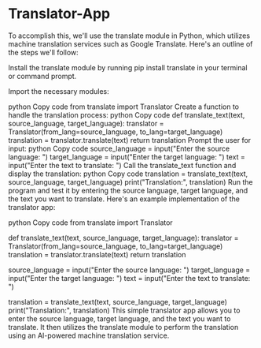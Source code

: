 # Translator-App
 To accomplish this, we'll use the translate module in Python, which utilizes machine translation services such as Google Translate. Here's an outline of the steps we'll follow:

Install the translate module by running pip install translate in your terminal or command prompt.

Import the necessary modules:

python
Copy code
from translate import Translator
Create a function to handle the translation process:
python
Copy code
def translate_text(text, source_language, target_language):
    translator = Translator(from_lang=source_language, to_lang=target_language)
    translation = translator.translate(text)
    return translation
Prompt the user for input:
python
Copy code
source_language = input("Enter the source language: ")
target_language = input("Enter the target language: ")
text = input("Enter the text to translate: ")
Call the translate_text function and display the translation:
python
Copy code
translation = translate_text(text, source_language, target_language)
print("Translation:", translation)
Run the program and test it by entering the source language, target language, and the text you want to translate.
Here's an example implementation of the translator app:

python
Copy code
from translate import Translator

def translate_text(text, source_language, target_language):
    translator = Translator(from_lang=source_language, to_lang=target_language)
    translation = translator.translate(text)
    return translation

source_language = input("Enter the source language: ")
target_language = input("Enter the target language: ")
text = input("Enter the text to translate: ")

translation = translate_text(text, source_language, target_language)
print("Translation:", translation)
This simple translator app allows you to enter the source language, target language, and the text you want to translate. It then utilizes the translate module to perform the translation using an AI-powered machine translation service.
